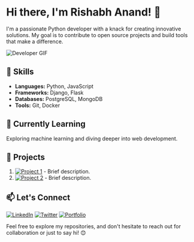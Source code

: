 # Hi there, I'm Rishabh Anand! 👋

I'm a passionate Python developer with a knack for creating innovative solutions. My goal is to contribute to open source projects and build tools that make a difference.

<!-- Animated Developer GIF -->
![Developer GIF](link-to-animated-gif)

## 🔧 Skills

- **Languages:** Python, JavaScript
- **Frameworks:** Django, Flask
- **Databases:** PostgreSQL, MongoDB
- **Tools:** Git, Docker

## 🌱 Currently Learning

Exploring machine learning and diving deeper into web development.

## 🚀 Projects

1. [![Project 1](link-to-project-1-image)](link-to-project-1) - Brief description.
2. [![Project 2](link-to-project-2-image)](link-to-project-2) - Brief description.
   <!-- Add more projects as needed -->

## 📫 Let's Connect

[![LinkedIn](link-to-linkedin-logo)](link-to-linkedin) [![Twitter](link-to-twitter-logo)](link-to-twitter) [![Portfolio](link-to-portfolio-logo)](https://rishabhops.github.io/)

Feel free to explore my repositories, and don't hesitate to reach out for collaboration or just to say hi! 😊

